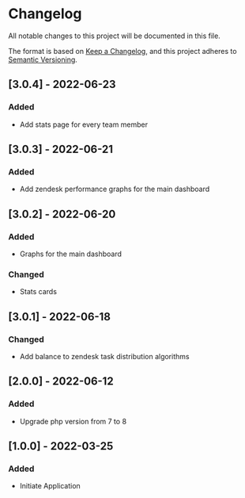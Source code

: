 # Changelog
All notable changes to this project will be documented in this file.

The format is based on [Keep a Changelog](https://keepachangelog.com/en/1.0.0/),
and this project adheres to [Semantic Versioning](https://semver.org/spec/v2.0.0.html).


## [3.0.4] - 2022-06-23
### Added
- Add stats page for every team member


## [3.0.3] - 2022-06-21
### Added
- Add zendesk performance graphs for the main dashboard


## [3.0.2] - 2022-06-20
### Added
- Graphs for the main dashboard

### Changed
- Stats cards 


## [3.0.1] - 2022-06-18
### Changed
- Add balance to zendesk task distribution algorithms

## [2.0.0] - 2022-06-12
### Added
- Upgrade php version from 7 to 8


## [1.0.0] - 2022-03-25
### Added
- Initiate Application
